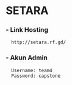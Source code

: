# **SETARA**

### - **Link Hosting**
      http://setara.rf.gd/
### - **Akun Admin**
      Username: team4
      Password: capstone
